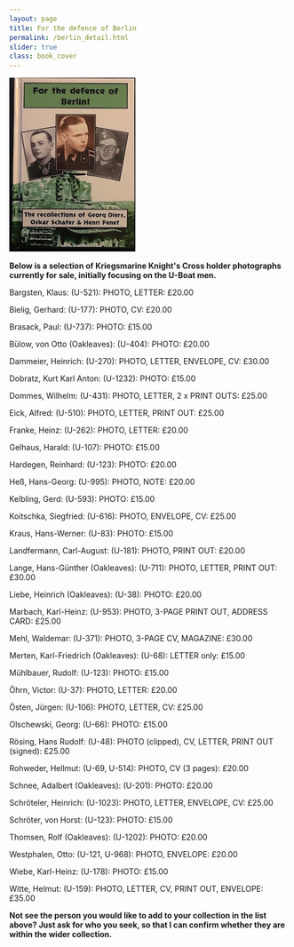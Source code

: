 ```yaml
---
layout: page
title: For the defence of Berlin
permalink: /berlin_detail.html
slider: true
class: book_cover
---
```


<img src="./assets/Berlin front cover.jpg" id="detail" class="center"/>
<p><b>Below is a selection of Kriegsmarine Knight's Cross holder photographs currently for sale, initially focusing on the U-Boat men.</b></p>
<p>Bargsten,	Klaus: (U-521):	PHOTO, LETTER: £20.00</p>
<p>Bielig,	Gerhard: (U-177):	PHOTO, CV: £20.00</p>
<p>Brasack,	Paul: (U-737):	PHOTO: £15.00</p>
<p>Bülow, von	Otto (Oakleaves): (U-404):	PHOTO: £20.00</p>
<p>Dammeier,	Heinrich: (U-270):	PHOTO, LETTER, ENVELOPE, CV: £30.00</p>
<p>Dobratz,	Kurt Karl Anton: (U-1232):	PHOTO: £15.00</p>
<p>Dommes,	Wilhelm: (U-431):	PHOTO, LETTER, 2 x PRINT OUTS:	£25.00</p>
<p>Eick,	Alfred: (U-510):	PHOTO, LETTER, PRINT OUT: £25.00</p>
<p>Franke,	Heinz: (U-262):	PHOTO, LETTER: £20.00</p>
<p>Gelhaus,	Harald: (U-107):	PHOTO: £15.00</p>
<p>Hardegen,	Reinhard: (U-123):	PHOTO: £20.00</p>
<p>Heß,	Hans-Georg: (U-995):	PHOTO, NOTE: £20.00</p>
<p>Kelbling,	Gerd: (U-593):	PHOTO: £15.00</p>
<p>Koitschka,	Siegfried: (U-616): PHOTO, ENVELOPE, CV: £25.00</p>
<p>Kraus,	Hans-Werner: (U-83):	PHOTO: £15.00</p>
<p>Landfermann,	Carl-August: (U-181):	PHOTO, PRINT OUT: £20.00</p>
<p>Lange,	Hans-Günther (Oakleaves): (U-711):	PHOTO, LETTER, PRINT OUT: £30.00</p>
<p>Liebe,	Heinrich (Oakleaves): (U-38):	PHOTO: £20.00</p>
<p>Marbach,	Karl-Heinz: (U-953):	PHOTO, 3-PAGE PRINT OUT, ADDRESS CARD: £25.00</p>
<p>Mehl,	Waldemar: (U-371):	PHOTO, 3-PAGE CV, MAGAZINE: £30.00</p>
<p>Merten,	Karl-Friedrich	(Oakleaves): (U-68):	LETTER only: £15.00</p>
<p>Mühlbauer,	Rudolf: (U-123):	PHOTO: £15.00</p>
<p>Öhrn,	Victor: (U-37):	PHOTO, LETTER: £20.00</p>
<p>Östen,	Jürgen: (U-106):	PHOTO, LETTER, CV: £25.00</p>
<p>Olschewski,	Georg: (U-66):	PHOTO: £15.00</p>
<p>Rösing,	Hans Rudolf: (U-48):	PHOTO (clipped), CV, LETTER, PRINT OUT (signed): £25.00</p>
<p>Rohweder,	Hellmut: (U-69, U-514):	PHOTO, CV (3 pages): £20.00</p>
<p>Schnee,	Adalbert	(Oakleaves): (U-201):	PHOTO: £20.00</p>
<p>Schröteler,	Heinrich: (U-1023):	PHOTO, LETTER, ENVELOPE, CV: £25.00</p>
<p>Schröter, von	Horst: (U-123):	PHOTO: £15.00</p>
<p>Thomsen,	Rolf	(Oakleaves): (U-1202): PHOTO: £20.00</p>
<p>Westphalen,	Otto: (U-121, U-968):	PHOTO, ENVELOPE: £20.00</p>
<p>Wiebe,	Karl-Heinz: (U-178):	PHOTO:	£15.00</p>
<p>Witte,	Helmut: (U-159):	PHOTO, LETTER, CV, PRINT OUT, ENVELOPE: £35.00</p>
<p><b><centre>Not see the person you would like to add to your collection in the list above? Just ask for who you seek, so that I can confirm whether they are within the wider collection.</center></b></p>
